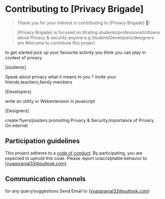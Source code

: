 # Contributing to [Privacy Brigade]

>Thank you for your interest in contributing to [Privacy Brigade] :tada:! 

>[Privacy Brigade] is focused on litrating students/professional/citizens about Privacy & security
anyone e.g Student/Developers/designers are Welcome to contribute this project

to get started pick up your favourite activity you think you can play in context of privacy

[students]

Speak about privacy what it means to you ? invite your friends,teachers,family members

[Developers]

write an utility or Webextension in javascript

[Designers]

create flyers/posters promoting Privacy & Security,Importance of Privacy On internet

## Participation guidelines

This project adheres to a [code of conduct](CODE_OF_CONDUCT.md). By participating, you are expected to uphold this code. Please report unacceptable behavior to [vyaspranjal33@outlook.com].


## Communication channels
for any query/suggestions Send Email to
(vyaspranjal33@outlook.com)

